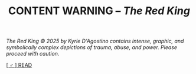 ﻿---
title: CONTENT WARNING – *The Red King*
excerpt: Take caution.
header:
  image: /assets/images/RedKingHeader.jpg
permalink: /red-king-trigger/
---
*The Red King © 2025 by Kyrie D'Agostino contains intense, graphic, and symbolically complex depictions of trauma, abuse, and power. Please proceed with caution.*

[[ ♂ ] READ](the-red-king.html)